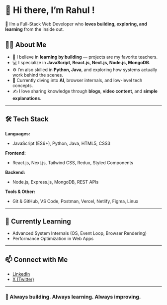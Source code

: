 # 👋 Hi there, I’m Rahul !

🚀 I’m a Full-Stack Web Developer who **loves building, exploring, and learning** from the inside out.

## 👨‍💻 About Me

- 🔧 I believe in **learning by building** — projects are my favorite teachers.
- 💻 I specialize in **JavaScript, React.js, Next.js, Node.js, MongoDB**.
- ⚙️ I’m also skilled in **Python, Java**, and exploring how systems actually work behind the scenes.
- 🤖 Currently diving into **AI**, browser internals, and low-level tech concepts.
- ✍️ I love sharing knowledge through **blogs**, **video content**, and **simple explanations**.

---

## 🛠️ Tech Stack

**Languages:**
- JavaScript (ES6+), Python, Java, HTML5, CSS3

**Frontend:**
- React.js, Next.js, Tailwind CSS, Redux, Styled Components

**Backend:**
- Node.js, Express.js, MongoDB, REST APIs

**Tools & Other:**
- Git & GitHub, VS Code, Postman, Vercel, Netlify, Figma, Linux

---

## 🌱 Currently Learning

- Advanced System Internals (OS, Event Loop, Browser Rendering)
- Performance Optimization in Web Apps

---

## 📫 Connect with Me

- [LinkedIn]( [https://linkedin.com/in/your-profile](https://www.linkedin.com/in/rahul-vyas-a60b83370/) )
- [X (Twitter)]( [https://x.com/your-handle](https://x.com/RahulVyas496824) )

---

### 🔁 Always building. Always learning. Always improving.


<!---
rahul-vyas-dev/rahul-vyas-dev is a ✨ special ✨ repository because its `README.md` (this file) appears on your GitHub profile.
You can click the Preview link to take a look at your changes.
--->
